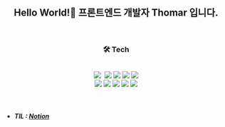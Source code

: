 
<div align="center">
  <h2>Hello World!🤚 프론트엔드 개발자 Thomar 입니다. </h2><br/>
  <h3>🛠 Tech</h3><br/>
  <img src="https://img.shields.io/badge/React-61DAFB?style=flat&logo=React&logoColor=white"/>&nbsp;
  <img src="https://img.shields.io/badge/Next.js-000000?style=flat&logo=Next.js&logoColor=white"/>
  <img src="https://img.shields.io/badge/TypeScript-3178C6?style=flat&logo=TypeScript&logoColor=white"/>
  <img src="https://img.shields.io/badge/Java-007396?style=flat&logo=Java&logoColor=white"/>
  <img src="https://img.shields.io/badge/jQuery-0769AD?style=flat&logo=jQuery&logoColor=white"/><br/>
  <img src="https://img.shields.io/badge/HTML5-E34F26?style=flat&logo=HTML5&logoColor=white"/>
  <img src="https://img.shields.io/badge/CSS3-1572B6?style=flat&logo=CSS3&logoColor=white"/>
  <img src="https://img.shields.io/badge/MySQL-4479A1?style=flat&logo=MySQL&logoColor=white"/>
  <img src="https://img.shields.io/badge/Oracle-F80000?style=flat&logo=Oracle&logoColor=white"/>
  <img src="https://img.shields.io/badge/Spring-6DB33F?style=flat&logo=Spring&logoColor=white"/>
</div>
<br/><br/>

<ul>
  <li><h5>TIL : <a href="https://kangactor123.notion.site/Front-End-TIL-Today-I-Learned-f258ea52842f47fe97333707e9ffad8f">Notion</a></h5></li>
</ul>




